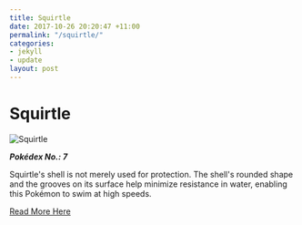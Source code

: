 ```yaml
---
title: Squirtle
date: 2017-10-26 20:20:47 +11:00
permalink: "/squirtle/"
categories:
- jekyll
- update
layout: post
---
```


# Squirtle

![Squirtle](https://assets.pokemon.com/assets/cms2/img/pokedex/full/007.png)

**_Pokédex No.: 7_**

Squirtle's shell is not merely used for protection. The shell's rounded shape and the grooves on its surface help minimize resistance in water, enabling this Pokémon to swim at high speeds.

[Read More Here](https://www.pokemon.com/au/pokedex/squirtle)
